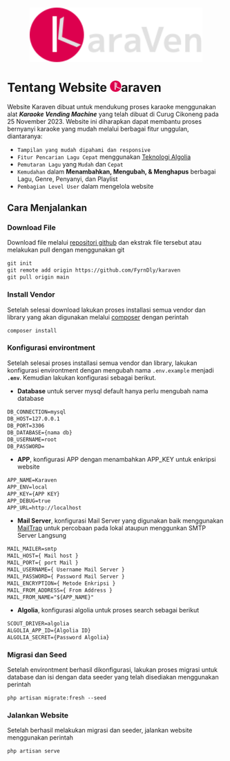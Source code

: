 <p align="center"><a href="https://laravel.com" target="_blank"><img src="public/user/assets/icon/karaven_txt.svg" width="400" alt="Karaven Logo"></a></p>

# Tentang Website <img src="public/user/assets/icon/karaven.svg" alt="K Logo" height='26' >araven

Website Karaven dibuat untuk mendukung proses karaoke menggunakan alat <b><i>Karaoke Vending Machine</i></b> yang telah dibuat di Curug Cikoneng pada 25 November 2023. Website ini diharapkan dapat membantu proses bernyanyi karaoke yang mudah melalui berbagai fitur unggulan, diantaranya:

- `Tampilan yang mudah dipahami dan responsive`
- `Fitur Pencarian Lagu Cepat` menggunakan [Teknologi Algolia](https://www.algolia.com/)
- `Pemutaran Lagu` yang `Mudah` dan `Cepat`
- `Kemudahan` dalam <b>Menambahkan, Mengubah, & Menghapus</b> berbagai Lagu, Genre, Penyanyi, dan Playlist
- `Pembagian Level User` dalam mengelola website

## Cara Menjalankan

### Download File
Download file melalui [repositori github](https://github.com/FyrnDly/karaven) dan ekstrak file tersebut atau melakukan pull dengan menggunakan git
```
git init
git remote add origin https://github.com/FyrnDly/karaven
git pull origin main
```
### Install Vendor
Setelah selesai download lakukan proses installasi semua vendor dan library yang akan digunakan melalui [composer](https://getcomposer.org/) dengan perintah
```
composer install
```
### Konfigurasi environtment
Setelah selesai proses installasi semua vendor dan library, lakukan konfigurasi environtment dengan mengubah nama `.env.example` menjadi <b>`.env`</b>. Kemudian lakukan konfigurasi sebagai berikut.
- <b>Database</b> untuk server mysql default hanya perlu mengubah nama database
```
DB_CONNECTION=mysql
DB_HOST=127.0.0.1
DB_PORT=3306
DB_DATABASE={nama db}
DB_USERNAME=root
DB_PASSWORD=
```
- <b>APP</b>, konfigurasi APP dengan menambahkan APP_KEY untuk enkripsi website
```
APP_NAME=Karaven
APP_ENV=local
APP_KEY={APP KEY}
APP_DEBUG=true
APP_URL=http://localhost
```
- <b>Mail Server</b>, konfigurasi Mail Server yang digunakan baik menggunakan [MailTrap](https://mailtrap.io/) untuk percobaan pada lokal ataupun menggunkan SMTP Server Langsung
```
MAIL_MAILER=smtp
MAIL_HOST={ Mail host }
MAIL_PORT={ port Mail }
MAIL_USERNAME={ Username Mail Server }
MAIL_PASSWORD={ Password Mail Server }
MAIL_ENCRYPTION={ Metode Enkripsi }
MAIL_FROM_ADDRESS={ From Address }
MAIL_FROM_NAME="${APP_NAME}"
```
- <b>Algolia</b>, konfigurasi algolia untuk proses search sebagai berikut
```
SCOUT_DRIVER=algolia
ALGOLIA_APP_ID={Algolia ID}
ALGOLIA_SECRET={Password Algolia}
```
### Migrasi dan Seed
Setelah environtment berhasil dikonfigurasi, lakukan proses migrasi untuk database dan isi dengan data seeder yang telah disediakan menggunakan perintah
```
php artisan migrate:fresh --seed
```
### Jalankan Website
Setelah berhasil melakukan migrasi dan seeder, jalankan website menggunakan perintah
```
php artisan serve
```